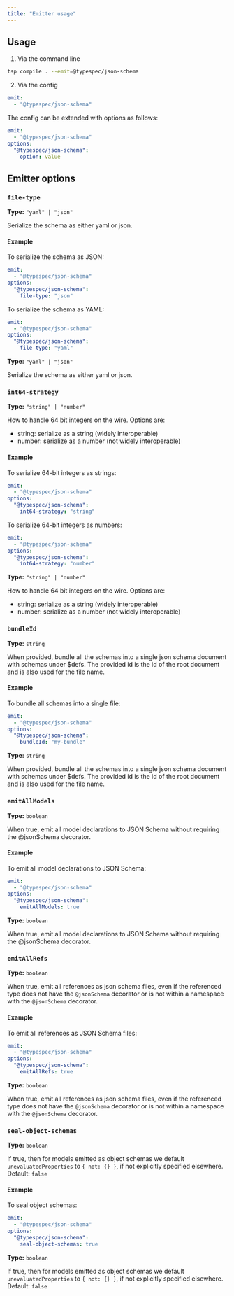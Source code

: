 ```yaml
---
title: "Emitter usage"
---
```


## Usage

1. Via the command line

```bash
tsp compile . --emit=@typespec/json-schema
```

2. Via the config

```yaml
emit:
  - "@typespec/json-schema"
```

The config can be extended with options as follows:

```yaml
emit:
  - "@typespec/json-schema"
options:
  "@typespec/json-schema":
    option: value
```

## Emitter options

### `file-type`

**Type:** `"yaml" | "json"`

Serialize the schema as either yaml or json.

#### Example

To serialize the schema as JSON:

```yaml
emit:
  - "@typespec/json-schema"
options:
  "@typespec/json-schema":
    file-type: "json"
```

To serialize the schema as YAML:

```yaml
emit:
  - "@typespec/json-schema"
options:
  "@typespec/json-schema":
    file-type: "yaml"
```


**Type:** `"yaml" | "json"`

Serialize the schema as either yaml or json.

### `int64-strategy`

**Type:** `"string" | "number"`

How to handle 64 bit integers on the wire. Options are:

- string: serialize as a string (widely interoperable)
- number: serialize as a number (not widely interoperable)

#### Example

To serialize 64-bit integers as strings:

```yaml
emit:
  - "@typespec/json-schema"
options:
  "@typespec/json-schema":
    int64-strategy: "string"
```

To serialize 64-bit integers as numbers:

```yaml
emit:
  - "@typespec/json-schema"
options:
  "@typespec/json-schema":
    int64-strategy: "number"
```


**Type:** `"string" | "number"`

How to handle 64 bit integers on the wire. Options are:

- string: serialize as a string (widely interoperable)
- number: serialize as a number (not widely interoperable)

### `bundleId`

**Type:** `string`

When provided, bundle all the schemas into a single json schema document with schemas under $defs. The provided id is the id of the root document and is also used for the file name.

#### Example

To bundle all schemas into a single file:

```yaml
emit:
  - "@typespec/json-schema"
options:
  "@typespec/json-schema":
    bundleId: "my-bundle"
```


**Type:** `string`

When provided, bundle all the schemas into a single json schema document with schemas under $defs. The provided id is the id of the root document and is also used for the file name.

### `emitAllModels`

**Type:** `boolean`

When true, emit all model declarations to JSON Schema without requiring the @jsonSchema decorator.

#### Example

To emit all model declarations to JSON Schema:

```yaml
emit:
  - "@typespec/json-schema"
options:
  "@typespec/json-schema":
    emitAllModels: true
```


**Type:** `boolean`

When true, emit all model declarations to JSON Schema without requiring the @jsonSchema decorator.

### `emitAllRefs`

**Type:** `boolean`

When true, emit all references as json schema files, even if the referenced type does not have the `@jsonSchema` decorator or is not within a namespace with the `@jsonSchema` decorator.

#### Example

To emit all references as JSON Schema files:

```yaml
emit:
  - "@typespec/json-schema"
options:
  "@typespec/json-schema":
    emitAllRefs: true
```


**Type:** `boolean`

When true, emit all references as json schema files, even if the referenced type does not have the `@jsonSchema` decorator or is not within a namespace with the `@jsonSchema` decorator.

### `seal-object-schemas`

**Type:** `boolean`

If true, then for models emitted as object schemas we default `unevaluatedProperties` to `{ not: {} }`,
if not explicitly specified elsewhere.
Default: `false`

#### Example

To seal object schemas:

```yaml
emit:
  - "@typespec/json-schema"
options:
  "@typespec/json-schema":
    seal-object-schemas: true
```


**Type:** `boolean`

If true, then for models emitted as object schemas we default `unevaluatedProperties` to `{ not: {} }`,
if not explicitly specified elsewhere.
Default: `false`
